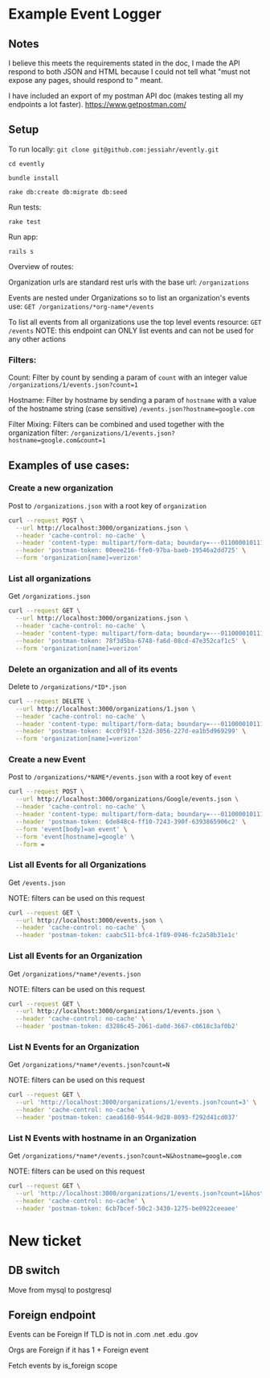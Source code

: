 # Example Event Logger

## Notes
I believe this meets the requirements stated in the doc, I made the API respond to both JSON and HTML because I could not tell what "must not expose any pages, should respond to " meant.

I have included an export of my postman API doc (makes testing all my endpoints a lot faster).
https://www.getpostman.com/

## Setup

To run locally:
`git clone git@github.com:jessiahr/evently.git`

`cd evently`

`bundle install`

`rake db:create db:migrate db:seed`

Run tests:

`rake test`

Run app:

`rails s`

Overview of routes:

Organization urls are standard rest urls with the base url:
`/organizations`

Events are nested under Organizations so to list an organization's events use:
`GET /organizations/*org-name*/events`

To list all events from all organizations use the top level events resource:
`GET /events`
NOTE: this endpoint can ONLY list events and can not be used for any other actions

### Filters:

Count:
Filter by count by sending a param of `count` with an integer value
`/organizations/1/events.json?count=1`

Hostname:
Filter by hostname by sending a param of `hostname` with a value of the hostname string (case sensitive)
`/events.json?hostname=google.com`

Filter Mixing:
Filters can be combined and used together with the organization filter:
`/organizations/1/events.json?hostname=google.com&count=1`


## Examples of use cases:

### Create a new organization
Post to `/organizations.json` with a root key of `organization`

``` bash
curl --request POST \
  --url http://localhost:3000/organizations.json \
  --header 'cache-control: no-cache' \
  --header 'content-type: multipart/form-data; boundary=---011000010111000001101001' \
  --header 'postman-token: 00eee216-ffe0-97ba-baeb-19546a2dd725' \
  --form 'organization[name]=verizon'
```

### List all organizations
Get `/organizations.json`

``` bash
curl --request GET \
  --url http://localhost:3000/organizations.json \
  --header 'cache-control: no-cache' \
  --header 'content-type: multipart/form-data; boundary=---011000010111000001101001' \
  --header 'postman-token: 78f3d5ba-6748-fa6d-08cd-47e352caf1c5' \
  --form 'organization[name]=verizon'
```

### Delete an organization and all of its events
Delete to `/organizations/*ID*.json`

``` bash
curl --request DELETE \
  --url http://localhost:3000/organizations/1.json \
  --header 'cache-control: no-cache' \
  --header 'content-type: multipart/form-data; boundary=---011000010111000001101001' \
  --header 'postman-token: 4cc0f91f-132d-3056-227d-ea1b5d969299' \
  --form 'organization[name]=verizon'
```

### Create a new Event
Post to `/organizations/*NAME*/events.json` with a root key of `event`

``` bash
curl --request POST \
  --url http://localhost:3000/organizations/Google/events.json \
  --header 'cache-control: no-cache' \
  --header 'content-type: multipart/form-data; boundary=---011000010111000001101001' \
  --header 'postman-token: 6de848c4-ff10-7243-390f-6393865906c2' \
  --form 'event[body]=an event' \
  --form 'event[hostname]=google' \
  --form =
```

### List all Events for all Organizations
Get `/events.json`

NOTE: filters can be used on this request

``` bash
curl --request GET \
  --url http://localhost:3000/events.json \
  --header 'cache-control: no-cache' \
  --header 'postman-token: caabc511-bfc4-1f89-0946-fc2a58b31e1c'
```

### List all Events for an Organization
Get `/organizations/*name*/events.json`

NOTE: filters can be used on this request

``` bash
curl --request GET \
  --url http://localhost:3000/organizations/1/events.json \
  --header 'cache-control: no-cache' \
  --header 'postman-token: d3286c45-2061-da0d-3667-c0618c3af0b2'
```

### List N Events for an Organization
Get `/organizations/*name*/events.json?count=N`

NOTE: filters can be used on this request

``` bash
curl --request GET \
  --url 'http://localhost:3000/organizations/1/events.json?count=3' \
  --header 'cache-control: no-cache' \
  --header 'postman-token: caea6160-9544-9d28-8093-f292d41cd037'
```

### List N Events with hostname in an Organization
Get `/organizations/*name*/events.json?count=N&hostname=google.com`

NOTE: filters can be used on this request

``` bash
curl --request GET \
  --url 'http://localhost:3000/organizations/1/events.json?count=1&hostname=google.com' \
  --header 'cache-control: no-cache' \
  --header 'postman-token: 6cb7bcef-50c2-3430-1275-be0922ceeaee'
```



# New ticket

## DB switch
  Move from mysql to postgresql

## Foreign endpoint
  Events can be Foreign
    If TLD is not in .com .net .edu .gov

  Orgs are Foreign if it has 1 + Foreign event

  Fetch events by is_foreign scope
